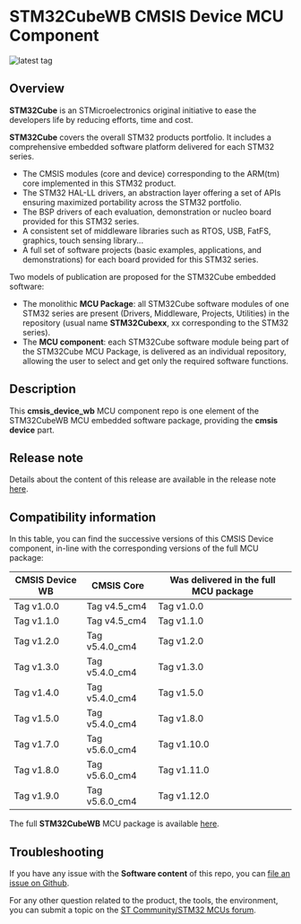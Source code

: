# STM32CubeWB CMSIS Device MCU Component

![latest tag](https://img.shields.io/github/v/tag/STMicroelectronics/cmsis_device_wb.svg?color=brightgreen)

## Overview

**STM32Cube** is an STMicroelectronics original initiative to ease the developers life by reducing efforts, time and cost.

**STM32Cube** covers the overall STM32 products portfolio. It includes a comprehensive embedded software platform delivered for each STM32 series.
   * The CMSIS modules (core and device) corresponding to the ARM(tm) core implemented in this STM32 product.
   * The STM32 HAL-LL drivers, an abstraction layer offering a set of APIs ensuring maximized portability across the STM32 portfolio.
   * The BSP drivers of each evaluation, demonstration or nucleo board provided for this STM32 series.
   * A consistent set of middleware libraries such as RTOS, USB, FatFS, graphics, touch sensing library...
   * A full set of software projects (basic examples, applications, and demonstrations) for each board provided for this STM32 series.

Two models of publication are proposed for the STM32Cube embedded software:
   * The monolithic **MCU Package**: all STM32Cube software modules of one STM32 series are present (Drivers, Middleware, Projects, Utilities) in the repository (usual name **STM32Cubexx**, xx corresponding to the STM32 series).
   * The **MCU component**: each STM32Cube software module being part of the STM32Cube MCU Package, is delivered as an individual repository, allowing the user to select and get only the required software functions.
   
## Description

This **cmsis_device_wb** MCU component repo is one element of the STM32CubeWB MCU embedded software package, providing the **cmsis device** part.

## Release note

Details about the content of this release are available in the release note [here](https://htmlpreview.github.io/?https://github.com/STMicroelectronics/cmsis_device_wb/blob/master/Release_Notes.html).

## Compatibility information

In this table, you can find the successive versions of this CMSIS Device component, in-line with the corresponding versions of the full MCU package:

CMSIS Device WB | CMSIS Core     | Was delivered in the full MCU package
--------------- | ----------     | -------------------------------------
Tag v1.0.0      | Tag v4.5_cm4   | Tag v1.0.0
Tag v1.1.0      | Tag v4.5_cm4   | Tag v1.1.0
Tag v1.2.0      | Tag v5.4.0_cm4 | Tag v1.2.0
Tag v1.3.0      | Tag v5.4.0_cm4 | Tag v1.3.0
Tag v1.4.0      | Tag v5.4.0_cm4 | Tag v1.5.0
Tag v1.5.0      | Tag v5.4.0_cm4 | Tag v1.8.0
Tag v1.7.0      | Tag v5.6.0_cm4 | Tag v1.10.0
Tag v1.8.0      | Tag v5.6.0_cm4 | Tag v1.11.0
Tag v1.9.0      | Tag v5.6.0_cm4 | Tag v1.12.0

The full **STM32CubeWB** MCU package is available [here](https://github.com/STMicroelectronics/STM32CubeWB).

## Troubleshooting
If you have any issue with the **Software content** of this repo, you can [file an issue on Github](https://github.com/STMicroelectronics/cmsis_device_wb/issues/new).

For any other question related to the product, the tools, the environment, you can submit a topic on the [ST Community/STM32 MCUs forum](https://community.st.com/s/topic/0TO0X000000BSqSWAW/stm32-mcus).
